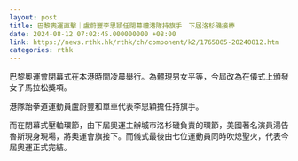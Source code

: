 ```yaml
---
layout: post
title: 巴黎奧運直擊｜盧蔚豐李思穎任閉幕禮港隊持旗手　下屆洛杉磯接棒
date: 2024-08-12 07:02:45.000000000 +08:00
link: https://news.rthk.hk/rthk/ch/component/k2/1765805-20240812.htm
categories: rthk
---
```


巴黎奧運會閉幕式在本港時間凌晨舉行。為體現男女平等，今屆改為在儀式上頒發女子馬拉松獎項。

港隊跆拳道運動員盧蔚豐和單車代表李思穎擔任持旗手。

而在閉幕式壓軸環節，由下屆奧運主辦城市洛杉磯負責的環節，美國著名演員湯告魯斯現身現場，將奧運會旗接下。而儀式最後由七位運動員同時吹熄聖火，代表今屆奧運正式完結。
